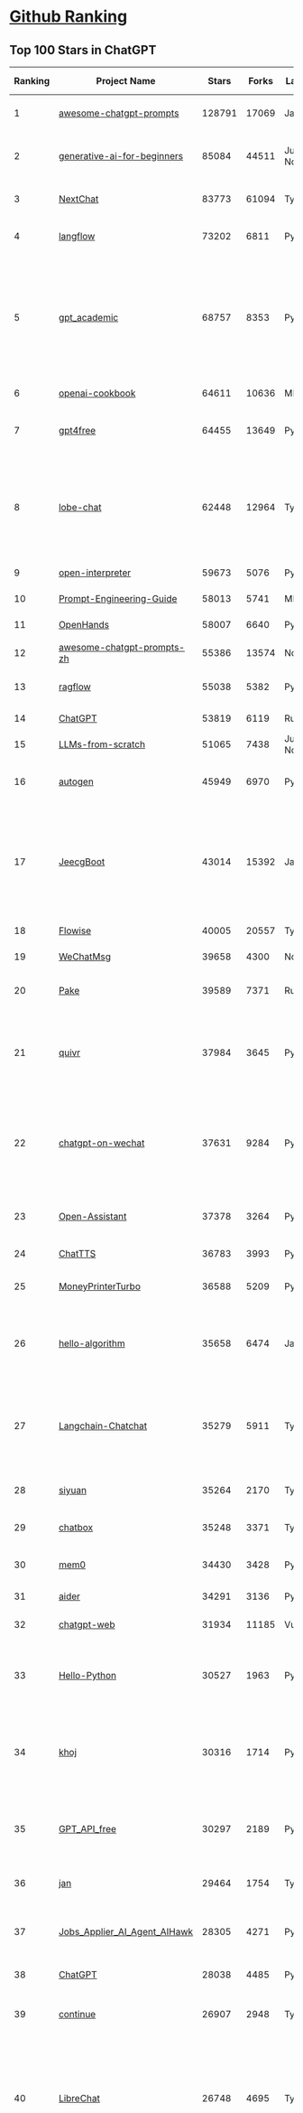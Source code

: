 [Github Ranking](../README.md)
==========

## Top 100 Stars in ChatGPT

| Ranking | Project Name | Stars | Forks | Language | Open Issues | Description | Last Commit |
| ------- | ------------ | ----- | ----- | -------- | ----------- | ----------- | ----------- |
| 1 | [awesome-chatgpt-prompts](https://github.com/f/awesome-chatgpt-prompts) | 128791 | 17069 | JavaScript | 0 | This repo includes ChatGPT prompt curation to use ChatGPT and other LLM tools better. | 2025-06-10T18:50:24Z |
| 2 | [generative-ai-for-beginners](https://github.com/microsoft/generative-ai-for-beginners) | 85084 | 44511 | Jupyter Notebook | 3 | 21 Lessons, Get Started Building with Generative AI  🔗 https://microsoft.github.io/generative-ai-for-beginners/ | 2025-06-09T03:53:52Z |
| 3 | [NextChat](https://github.com/ChatGPTNextWeb/NextChat) | 83773 | 61094 | TypeScript | 634 | ✨ Light and Fast AI Assistant. Support: Web \| iOS \| MacOS \| Android \|  Linux \| Windows | 2025-06-12T03:19:24Z |
| 4 | [langflow](https://github.com/langflow-ai/langflow) | 73202 | 6811 | Python | 419 | Langflow is a powerful tool for building and deploying AI-powered agents and workflows. | 2025-06-14T00:12:58Z |
| 5 | [gpt_academic](https://github.com/binary-husky/gpt_academic) | 68757 | 8353 | Python | 257 | 为GPT/GLM等LLM大语言模型提供实用化交互接口，特别优化论文阅读/润色/写作体验，模块化设计，支持自定义快捷按钮&函数插件，支持Python和C++等项目剖析&自译解功能，PDF/LaTex论文翻译&总结功能，支持并行问询多种LLM模型，支持chatglm3等本地模型。接入通义千问, deepseekcoder, 讯飞星火, 文心一言, llama2, rwkv, claude2, moss等。 | 2025-06-03T18:25:00Z |
| 6 | [openai-cookbook](https://github.com/openai/openai-cookbook) | 64611 | 10636 | MDX | 25 | Examples and guides for using the OpenAI API | 2025-06-14T00:15:35Z |
| 7 | [gpt4free](https://github.com/xtekky/gpt4free) | 64455 | 13649 | Python | 10 | The official gpt4free repository \| various collection of powerful language models \| o4, o3 and deepseek r1, gpt-4.1, gemini 2.5 | 2025-06-14T00:02:35Z |
| 8 | [lobe-chat](https://github.com/lobehub/lobe-chat) | 62448 | 12964 | TypeScript | 767 | 🤯 Lobe Chat - an open-source, modern-design AI chat framework. Supports Multi AI Providers( OpenAI / Claude 4 / Gemini / Ollama / DeepSeek / Qwen), Knowledge Base (file upload / knowledge management / RAG ), Multi-Modals (Plugins/Artifacts) and Thinking. One-click FREE deployment of your private ChatGPT/ Claude / DeepSeek application. | 2025-06-14T00:31:30Z |
| 9 | [open-interpreter](https://github.com/OpenInterpreter/open-interpreter) | 59673 | 5076 | Python | 219 | A natural language interface for computers | 2025-04-23T07:18:30Z |
| 10 | [Prompt-Engineering-Guide](https://github.com/dair-ai/Prompt-Engineering-Guide) | 58013 | 5741 | MDX | 146 | 🐙 Guides, papers, lecture, notebooks and resources for prompt engineering | 2025-06-09T14:29:35Z |
| 11 | [OpenHands](https://github.com/All-Hands-AI/OpenHands) | 58007 | 6640 | Python | 265 | 🙌 OpenHands: Code Less, Make More | 2025-06-14T03:46:31Z |
| 12 | [awesome-chatgpt-prompts-zh](https://github.com/PlexPt/awesome-chatgpt-prompts-zh) | 55386 | 13574 | None | 38 | ChatGPT 中文调教指南。各种场景使用指南。学习怎么让它听你的话。 | 2025-01-01T08:34:33Z |
| 13 | [ragflow](https://github.com/infiniflow/ragflow) | 55038 | 5382 | Python | 2224 | RAGFlow is an open-source RAG (Retrieval-Augmented Generation) engine based on deep document understanding. | 2025-06-13T13:14:50Z |
| 14 | [ChatGPT](https://github.com/lencx/ChatGPT) | 53819 | 6119 | Rust | 806 | 🔮 ChatGPT Desktop Application (Mac, Windows and Linux) | 2024-08-29T17:58:11Z |
| 15 | [LLMs-from-scratch](https://github.com/rasbt/LLMs-from-scratch) | 51065 | 7438 | Jupyter Notebook | 4 | Implement a ChatGPT-like LLM in PyTorch from scratch, step by step | 2025-06-13T16:03:57Z |
| 16 | [autogen](https://github.com/microsoft/autogen) | 45949 | 6970 | Python | 464 | A programming framework for agentic AI 🤖 PyPi: autogen-agentchat Discord: https://aka.ms/autogen-discord Office Hour: https://aka.ms/autogen-officehour | 2025-06-13T20:55:54Z |
| 17 | [JeecgBoot](https://github.com/jeecgboot/JeecgBoot) | 43014 | 15392 | Java | 28 | 🔥集成完善AIGC应用的低代码平台，旨在帮助企业快速实现低代码开发和构建、部署个性化的 AI 应用。 前后端分离 SpringBoot，SpringCloud，Ant Design&Vue3，Mybatis，Shiro！强大的代码生成器让前后端代码一键生成，无需写任何代码! 成套AI大模型功能: AI模型管理、AI应用、知识库、AI流程编排、AI对话助手等； | 2025-06-13T07:56:40Z |
| 18 | [Flowise](https://github.com/FlowiseAI/Flowise) | 40005 | 20557 | TypeScript | 524 | Build AI Agents, Visually | 2025-06-13T13:19:15Z |
| 19 | [WeChatMsg](https://github.com/LC044/WeChatMsg) | 39658 | 4300 | None | 0 | None | 2025-04-26T17:26:17Z |
| 20 | [Pake](https://github.com/tw93/Pake) | 39589 | 7371 | Rust | 63 | 🤱🏻 Turn any webpage into a desktop app with Rust.  🤱🏻 利用 Rust 轻松构建轻量级多端桌面应用 | 2025-03-25T12:35:16Z |
| 21 | [quivr](https://github.com/QuivrHQ/quivr) | 37984 | 3645 | Python | 1 | Opiniated RAG for integrating GenAI in your apps 🧠   Focus on your product rather than the RAG. Easy integration in existing products with customisation!  Any LLM: GPT4, Groq, Llama. Any Vectorstore: PGVector, Faiss. Any Files. Anyway you want.  | 2025-06-12T18:41:48Z |
| 22 | [chatgpt-on-wechat](https://github.com/zhayujie/chatgpt-on-wechat) | 37631 | 9284 | Python | 290 | 基于大模型搭建的聊天机器人，同时支持 微信公众号、企业微信应用、飞书、钉钉 等接入，可选择GPT4.1/GPT-4o/GPT-o1/ DeepSeek/Claude/文心一言/讯飞星火/通义千问/ Gemini/GLM-4/Kimi/LinkAI，能处理文本、语音和图片，访问操作系统和互联网，支持基于自有知识库进行定制企业智能客服。 | 2025-06-07T07:30:36Z |
| 23 | [Open-Assistant](https://github.com/LAION-AI/Open-Assistant) | 37378 | 3264 | Python | 228 | OpenAssistant is a chat-based assistant that understands tasks, can interact with third-party systems, and retrieve information dynamically to do so. | 2024-08-17T01:55:35Z |
| 24 | [ChatTTS](https://github.com/2noise/ChatTTS) | 36783 | 3993 | Python | 57 | A generative speech model for daily dialogue. | 2025-05-23T13:00:56Z |
| 25 | [MoneyPrinterTurbo](https://github.com/harry0703/MoneyPrinterTurbo) | 36588 | 5209 | Python | 156 | 利用AI大模型，一键生成高清短视频 Generate short videos with one click using AI LLM. | 2025-06-11T06:34:54Z |
| 26 | [hello-algorithm](https://github.com/geekxh/hello-algorithm) | 35658 | 6474 | Java | 11 | 🌍 针对小白的算法训练 \| 包括四部分：①.大厂面经 ②.力扣图解  ③.千本开源电子书 ④.百张技术思维导图（项目花了上百小时，希望可以点 star 支持，🌹感谢~）推荐免费ChatGPT使用网站 | 2023-06-13T04:13:17Z |
| 27 | [Langchain-Chatchat](https://github.com/chatchat-space/Langchain-Chatchat) | 35279 | 5911 | TypeScript | 165 | Langchain-Chatchat（原Langchain-ChatGLM）基于 Langchain 与 ChatGLM, Qwen 与 Llama 等语言模型的 RAG 与 Agent 应用 \| Langchain-Chatchat (formerly langchain-ChatGLM), local knowledge based LLM (like ChatGLM, Qwen and Llama) RAG and Agent app with langchain  | 2025-03-25T15:45:51Z |
| 28 | [siyuan](https://github.com/siyuan-note/siyuan) | 35264 | 2170 | TypeScript | 360 | A privacy-first, self-hosted, fully open source personal knowledge management software, written in typescript and golang. | 2025-06-14T02:16:55Z |
| 29 | [chatbox](https://github.com/chatboxai/chatbox) | 35248 | 3371 | TypeScript | 712 | User-friendly Desktop Client App for AI Models/LLMs (GPT, Claude, Gemini, Ollama...) | 2025-06-09T06:01:28Z |
| 30 | [mem0](https://github.com/mem0ai/mem0) | 34430 | 3428 | Python | 331 | Memory for AI Agents; Announcing OpenMemory MCP - local and secure memory management. | 2025-06-13T18:48:19Z |
| 31 | [aider](https://github.com/Aider-AI/aider) | 34291 | 3136 | Python | 872 | aider is AI pair programming in your terminal | 2025-06-12T16:27:21Z |
| 32 | [chatgpt-web](https://github.com/Chanzhaoyu/chatgpt-web) | 31934 | 11185 | Vue | 0 | 用 Express 和  Vue3 搭建的 ChatGPT 演示网页 | 2024-08-16T15:26:57Z |
| 33 | [Hello-Python](https://github.com/mouredev/Hello-Python) | 30527 | 1963 | Python | 21 | Curso para aprender el lenguaje de programación Python desde cero y para principiantes. 100 clases, 44 horas en vídeo, código, proyectos y grupo de chat. Fundamentos, frontend, backend, testing, IA... | 2025-02-28T12:39:35Z |
| 34 | [khoj](https://github.com/khoj-ai/khoj) | 30316 | 1714 | Python | 75 | Your AI second brain. Self-hostable. Get answers from the web or your docs. Build custom agents, schedule automations, do deep research. Turn any online or local LLM into your personal, autonomous AI (gpt, claude, gemini, llama, qwen, mistral). Get started - free. | 2025-06-11T20:37:52Z |
| 35 | [GPT_API_free](https://github.com/chatanywhere/GPT_API_free) | 30297 | 2189 | Python | 15 | Free ChatGPT&DeepSeek API Key，免费ChatGPT&DeepSeek API。免费接入DeepSeek API和GPT4 API，支持 gpt \| deepseek \| claude \| gemini \| grok 等排名靠前的常用大模型。 | 2025-05-17T17:09:25Z |
| 36 | [jan](https://github.com/menloresearch/jan) | 29464 | 1754 | TypeScript | 110 | Jan is an open source alternative to ChatGPT that runs 100% offline on your computer | 2025-06-14T01:20:05Z |
| 37 | [Jobs_Applier_AI_Agent_AIHawk](https://github.com/feder-cr/Jobs_Applier_AI_Agent_AIHawk) | 28305 | 4271 | Python | 12 | AIHawk aims to easy job hunt process by automating the job application process. Utilizing artificial intelligence, it enables users to apply for multiple jobs in a tailored way. | 2025-05-28T13:24:12Z |
| 38 | [ChatGPT](https://github.com/acheong08/ChatGPT) | 28038 | 4485 | Python | 11 | Reverse engineered ChatGPT API | 2023-08-02T06:02:10Z |
| 39 | [continue](https://github.com/continuedev/continue) | 26907 | 2948 | TypeScript | 879 | ⏩ Create, share, and use custom AI code assistants with our open-source IDE extensions and hub of models, rules, prompts, docs, and other building blocks | 2025-06-14T00:50:16Z |
| 40 | [LibreChat](https://github.com/danny-avila/LibreChat) | 26748 | 4695 | TypeScript | 161 | Enhanced ChatGPT Clone: Features Agents, DeepSeek, Anthropic, AWS, OpenAI, Assistants API, Azure, Groq, o1, GPT-4o, Mistral, OpenRouter, Vertex AI, Gemini, Artifacts, AI model switching, message search, Code Interpreter, langchain, DALL-E-3, OpenAPI Actions, Functions, Secure Multi-User Auth, Presets, open-source for self-hosting. Active project. | 2025-06-13T22:20:05Z |
| 41 | [one-api](https://github.com/songquanpeng/one-api) | 25667 | 5225 | JavaScript | 861 | LLM API 管理 & 分发系统，支持 OpenAI、Azure、Anthropic Claude、Google Gemini、DeepSeek、字节豆包、ChatGLM、文心一言、讯飞星火、通义千问、360 智脑、腾讯混元等主流模型，统一 API 适配，可用于 key 管理与二次分发。单可执行文件，提供 Docker 镜像，一键部署，开箱即用。LLM API management & key redistribution system, unifying multiple providers under a single API. Single binary, Docker-ready, with an English UI. | 2025-02-21T11:30:22Z |
| 42 | [openai-translator](https://github.com/openai-translator/openai-translator) | 24456 | 1794 | TypeScript | 479 | 基于 ChatGPT API 的划词翻译浏览器插件和跨平台桌面端应用    -    Browser extension and cross-platform desktop application for translation based on ChatGPT API. | 2024-11-16T20:34:00Z |
| 43 | [void](https://github.com/voideditor/void) | 23634 | 1537 | TypeScript | 191 | None | 2025-06-10T00:31:26Z |
| 44 | [Chat2DB](https://github.com/CodePhiliaX/Chat2DB) | 23274 | 2524 | Java | 0 | 🔥🔥🔥AI-driven database tool and SQL client, The hottest GUI client, supporting MySQL, Oracle, PostgreSQL, DB2, SQL Server, DB2, SQLite, H2, ClickHouse, and more. | 2025-05-22T02:29:00Z |
| 45 | [LLaVA](https://github.com/haotian-liu/LLaVA) | 22784 | 2509 | Python | 1075 | [NeurIPS'23 Oral] Visual Instruction Tuning (LLaVA) built towards GPT-4V level capabilities and beyond. | 2024-08-12T09:52:38Z |
| 46 | [SmsForwarder](https://github.com/pppscn/SmsForwarder) | 21414 | 2787 | Kotlin | 29 | 短信转发器——监控Android手机短信、来电、APP通知，并根据指定规则转发到其他手机：钉钉群自定义机器人、钉钉企业内机器人、企业微信群机器人、飞书机器人、企业微信应用消息、邮箱、bark、webhook、Telegram机器人、Server酱、PushPlus、手机短信等。包括主动控制服务端与客户端，让你轻松远程发短信、查短信、查通话、查话簿、查电量等。（V3.0 新增）PS.这个APK主要是学习与自用，如有BUG请提ISSUE，同时欢迎大家提PR指正 | 2025-05-11T11:50:56Z |
| 47 | [chatgpt-retrieval-plugin](https://github.com/openai/chatgpt-retrieval-plugin) | 21193 | 3683 | Python | 171 | The ChatGPT Retrieval Plugin lets you easily find personal or work documents by asking questions in natural language. | 2024-07-04T22:00:16Z |
| 48 | [architecture.of.internet-product](https://github.com/davideuler/architecture.of.internet-product) | 20290 | 4685 | HTML | 3 | 互联网公司技术架构，微信/淘宝/微博/腾讯/阿里/美团点评/百度/OpenAI/Google/Facebook/Amazon/eBay的架构，欢迎PR补充 | 2024-02-17T12:02:24Z |
| 49 | [best-of-ml-python](https://github.com/ml-tooling/best-of-ml-python) | 20185 | 2789 | None | 23 | 🏆 A ranked list of awesome machine learning Python libraries. Updated weekly. | 2025-06-12T20:32:19Z |
| 50 | [awesome-free-chatgpt](https://github.com/LiLittleCat/awesome-free-chatgpt) | 20026 | 1388 | Python | 58 | 🆓免费的 ChatGPT 镜像网站列表，持续更新。List of free ChatGPT mirror sites, continuously updated.  | 2025-06-03T11:18:05Z |
| 51 | [ChatPaper](https://github.com/kaixindelele/ChatPaper) | 18938 | 1949 | Python | 67 | Use ChatGPT to summarize the arXiv papers. 全流程加速科研，利用chatgpt进行论文全文总结+专业翻译+润色+审稿+审稿回复 | 2024-04-04T02:45:02Z |
| 52 | [vpncn.github.io](https://github.com/vpncn/vpncn.github.io) | 17710 | 1552 | HTML | 0 | 2025中国翻墙软件VPN推荐以及科学上网避坑，稳定好用。对比SSR机场、蓝灯、V2ray、老王VPN、VPS搭建梯子等科学上网与翻墙软件，中国最新科学上网翻墙梯子VPN下载推荐，访问Chatgpt。 | 2025-05-08T15:56:42Z |
| 53 | [carrot](https://github.com/xx025/carrot) | 17058 | 1451 | None | 0 | Free ChatGPT Site List 这儿为你准备了众多免费好用的ChatGPT镜像站点 | 2025-05-12T16:04:05Z |
| 54 | [repomix](https://github.com/yamadashy/repomix) | 16911 | 732 | TypeScript | 92 | 📦 Repomix is a powerful tool that packs your entire repository into a single, AI-friendly file. Perfect for when you need to feed your codebase to Large Language Models (LLMs) or other AI tools like Claude, ChatGPT, DeepSeek, Perplexity, Gemini, Gemma, Llama, Grok, and more. | 2025-06-13T02:46:13Z |
| 55 | [ai-chatbot](https://github.com/vercel/ai-chatbot) | 16601 | 4691 | TypeScript | 208 | A full-featured, hackable Next.js AI chatbot built by Vercel | 2025-06-03T22:05:39Z |
| 56 | [FinGPT](https://github.com/AI4Finance-Foundation/FinGPT) | 16411 | 2324 | Jupyter Notebook | 71 | FinGPT: Open-Source Financial Large Language Models!  Revolutionize 🔥    We release the trained model on HuggingFace. | 2024-12-26T03:22:34Z |
| 57 | [ChatALL](https://github.com/ai-shifu/ChatALL) | 15822 | 1680 | JavaScript | 226 |  Concurrently chat with ChatGPT, Bing Chat, Bard, Alpaca, Vicuna, Claude, ChatGLM, MOSS, 讯飞星火, 文心一言 and more, discover the best answers | 2025-06-12T01:05:22Z |
| 58 | [DocsGPT](https://github.com/arc53/DocsGPT) | 15707 | 1669 | TypeScript | 20 | DocsGPT is an open-source genAI tool that helps users get reliable answers from knowledge source, while avoiding hallucinations. It enables private and reliable information retrieval, with tooling and agentic system capability built in. | 2025-06-13T00:14:14Z |
| 59 | [web-llm](https://github.com/mlc-ai/web-llm) | 15665 | 1025 | TypeScript | 108 | High-performance In-browser LLM Inference Engine  | 2025-05-05T03:17:42Z |
| 60 | [kirara-ai](https://github.com/lss233/kirara-ai) | 15457 | 1686 | Python | 49 | 🤖 可 DIY 的 多模态 AI 聊天机器人 \| 🚀 快速接入 微信、 QQ、Telegram、等聊天平台 \| 🦈支持DeepSeek、Grok、Claude、Ollama、Gemini、OpenAI \| 工作流系统、网页搜索、AI画图、人设调教、虚拟女仆、语音对话 \|  | 2025-05-24T15:31:21Z |
| 61 | [ChuanhuChatGPT](https://github.com/GaiZhenbiao/ChuanhuChatGPT) | 15415 | 2280 | Python | 120 | GUI for ChatGPT API and many LLMs. Supports agents, file-based QA, GPT finetuning and query with web search. All with a neat UI. | 2025-03-13T09:36:38Z |
| 62 | [leedl-tutorial](https://github.com/datawhalechina/leedl-tutorial) | 15240 | 3039 | Jupyter Notebook | 2 | 《李宏毅深度学习教程》（李宏毅老师推荐👍，苹果书🍎），PDF下载地址：https://github.com/datawhalechina/leedl-tutorial/releases | 2025-06-13T15:25:49Z |
| 63 | [open-im-server](https://github.com/openimsdk/open-im-server) | 14854 | 2611 | Go | 94 | IM Chat ChatGPT | 2025-06-11T08:30:01Z |
| 64 | [novel](https://github.com/steven-tey/novel) | 14835 | 1235 | TypeScript | 105 | Notion-style WYSIWYG editor with AI-powered autocompletion. | 2025-01-18T14:26:33Z |
| 65 | [KeepChatGPT](https://github.com/xcanwin/KeepChatGPT) | 14826 | 736 | JavaScript | 99 | 这是一款提高ChatGPT的数据安全能力和效率的插件。并且免费共享大量创新功能，如：自动刷新、保持活跃、数据安全、取消审计、克隆对话、言无不尽、净化页面、展示大屏、拦截跟踪、日新月异、明察秋毫等。让我们的AI体验无比安全、顺畅、丝滑、高效、简洁。 | 2025-05-28T21:11:03Z |
| 66 | [CosyVoice](https://github.com/FunAudioLLM/CosyVoice) | 14522 | 1520 | Python | 739 | Multi-lingual large voice generation model, providing inference, training and deployment full-stack ability. | 2025-06-12T08:21:43Z |
| 67 | [botpress](https://github.com/botpress/botpress) | 13803 | 2027 | TypeScript | 13 | The open-source hub to build & deploy GPT/LLM Agents ⚡️ | 2025-06-13T20:32:46Z |
| 68 | [RWKV-LM](https://github.com/BlinkDL/RWKV-LM) | 13699 | 916 | Python | 108 | RWKV (pronounced RwaKuv) is an RNN with great LLM performance, which can also be directly trained like a GPT transformer (parallelizable). We are at RWKV-7 "Goose". So it's combining the best of RNN and transformer - great performance, linear time, constant space (no kv-cache), fast training, infinite ctx_len, and free sentence embedding. | 2025-06-11T05:59:45Z |
| 69 | [wechat-chatgpt](https://github.com/fuergaosi233/wechat-chatgpt) | 13305 | 3830 | TypeScript | 0 | Use ChatGPT On Wechat via wechaty | 2024-05-20T09:44:41Z |
| 70 | [chatgpt-google-extension](https://github.com/wong2/chatgpt-google-extension) | 13213 | 1490 | TypeScript | 98 | This project is deprecated. Check my new project ChatHub: | 2024-08-14T17:49:27Z |
| 71 | [onyx](https://github.com/onyx-dot-app/onyx) | 13009 | 1717 | Python | 157 | Gen-AI Chat for Teams - Think ChatGPT if it had access to your team's unique knowledge. | 2025-06-13T22:46:11Z |
| 72 | [gorilla](https://github.com/ShishirPatil/gorilla) | 12151 | 1143 | Python | 98 | Gorilla: Training and Evaluating LLMs for Function Calls (Tool Calls) | 2025-06-13T17:28:50Z |
| 73 | [MOSS](https://github.com/OpenMOSS/MOSS) | 12054 | 1146 | Python | 235 | An open-source tool-augmented conversational language model from Fudan University | 2024-07-13T14:52:59Z |
| 74 | [LangBot](https://github.com/RockChinQ/LangBot) | 11898 | 908 | Python | 95 | 🤩 Easy-to-use global IM bot platform designed for the LLM era / 简单易用的大模型即时通信机器人平台 ⚡️ Bots for QQ / Discord / WeChat（企业微信、个人微信）/ Telegram / 飞书 / 钉钉 / Slack 🧩 Integrated with ChatGPT、DeepSeek、Dify、n8n、Claude、Google Gemini、xAI、PPIO、Ollama、阿里云百炼、SiliconFlow、Qwen、Moonshot、SillyTraven、MCP、WeClone etc. LLM & Agent | 2025-06-11T12:32:48Z |
| 75 | [MoneyPrinter](https://github.com/FujiwaraChoki/MoneyPrinter) | 11882 | 1522 | Python | 8 | Automate Creation of YouTube Shorts using MoviePy. | 2025-03-20T07:46:34Z |
| 76 | [h2ogpt](https://github.com/h2oai/h2ogpt) | 11837 | 1292 | Python | 288 | Private chat with local GPT with document, images, video, etc. 100% private, Apache 2.0. Supports oLLaMa, Mixtral, llama.cpp, and more. Demo: https://gpt.h2o.ai/ https://gpt-docs.h2o.ai/ | 2025-05-25T19:02:29Z |
| 77 | [LLMSurvey](https://github.com/RUCAIBox/LLMSurvey) | 11580 | 902 | Python | 21 | The official GitHub page for the survey paper "A Survey of Large Language Models". | 2025-03-11T09:51:42Z |
| 78 | [open-saas](https://github.com/wasp-lang/open-saas) | 11248 | 1173 | TypeScript | 78 | A free, open-source SaaS app starter for React & Node.js with superpowers. Full-featured. Community-driven. | 2025-05-21T14:30:24Z |
| 79 | [mi-gpt](https://github.com/idootop/mi-gpt) | 11187 | 1451 | TypeScript | 3 | 🏠 将小爱音箱接入 ChatGPT 和豆包，改造成你的专属语音助手。 | 2025-05-21T15:58:11Z |
| 80 | [awesome-chatgpt-zh](https://github.com/EmbraceAGI/awesome-chatgpt-zh) | 11176 | 924 | Python | 0 | ChatGPT 中文指南🔥，ChatGPT 中文调教指南，指令指南，应用开发指南，精选资源清单，更好的使用 chatGPT 让你的生产力 up up up! 🚀 | 2024-11-05T10:24:21Z |
| 81 | [shell_gpt](https://github.com/TheR1D/shell_gpt) | 10990 | 878 | Python | 86 | A command-line productivity tool powered by AI large language models like GPT-4, will help you accomplish your tasks faster and more efficiently. | 2025-04-11T08:40:09Z |
| 82 | [llama-gpt](https://github.com/getumbrel/llama-gpt) | 10976 | 712 | TypeScript | 84 | A self-hosted, offline, ChatGPT-like chatbot. Powered by Llama 2. 100% private, with no data leaving your device. New: Code Llama support! | 2024-04-23T18:56:06Z |
| 83 | [chatGPTBox](https://github.com/ChatGPTBox-dev/chatGPTBox) | 10569 | 818 | JavaScript | 333 | Integrating ChatGPT into your browser deeply, everything you need is here | 2025-06-10T15:50:45Z |
| 84 | [promptflow](https://github.com/microsoft/promptflow) | 10453 | 989 | Python | 65 | Build high-quality LLM apps - from prototyping, testing to production deployment and monitoring. | 2025-06-12T21:44:02Z |
| 85 | [go-openai](https://github.com/sashabaranov/go-openai) | 10060 | 1614 | Go | 150 | OpenAI ChatGPT, GPT-3, GPT-4, DALL·E, Whisper API wrapper for Go | 2025-05-29T11:11:46Z |
| 86 | [LangGPT](https://github.com/langgptai/LangGPT) | 9928 | 797 | Jupyter Notebook | 0 | LangGPT: Empowering everyone to become a prompt expert!🚀  Structured Prompt，Language of GPT, 结构化提示词，结构化Prompt, Created by 「云中江树」 | 2025-06-07T16:53:57Z |
| 87 | [chainlit](https://github.com/Chainlit/chainlit) | 9913 | 1365 | TypeScript | 389 | Build Conversational AI in minutes ⚡️ | 2025-06-05T12:11:47Z |
| 88 | [AstrBot](https://github.com/AstrBotDevs/AstrBot) | 9691 | 659 | Python | 187 | ✨ 易上手的多平台 LLM 聊天机器人及开发框架 ✨ 平台支持 QQ、QQ频道、Telegram、微信、企微、飞书、钉钉 \| 知识库、MCP 服务器、OpenAI、DeepSeek、Gemini、硅基流动、月之暗面、Ollama、OneAPI、Dify 等。 WebUI。 | 2025-06-13T18:09:06Z |
| 89 | [ChatGPT_DAN](https://github.com/0xk1h0/ChatGPT_DAN) | 9638 | 866 | None | 68 | ChatGPT DAN, Jailbreaks prompt | 2024-08-17T04:06:53Z |
| 90 | [ChatRWKV](https://github.com/BlinkDL/ChatRWKV) | 9491 | 704 | Python | 33 | ChatRWKV is like ChatGPT but powered by RWKV (100% RNN) language model, and open source. | 2025-05-07T12:41:32Z |
| 91 | [Bob](https://github.com/ripperhe/Bob) | 9325 | 523 | None | 108 | Bob 是一款 macOS 平台的翻译和 OCR 软件。 | 2025-01-24T08:30:17Z |
| 92 | [chatgpt_system_prompt](https://github.com/LouisShark/chatgpt_system_prompt) | 9296 | 1330 | HTML | 0 | A collection of GPT system prompts and various prompt injection/leaking knowledge. | 2025-06-10T07:26:27Z |
| 93 | [BingGPT](https://github.com/dice2o/BingGPT) | 9159 | 698 | JavaScript | 235 | Desktop application of new Bing's AI-powered chat (Windows, macOS and Linux) | 2024-02-08T15:06:01Z |
| 94 | [hamulete](https://github.com/hoochanlon/hamulete) | 9143 | 1882 | Python | 0 | 🏔️国立台湾大学、新加坡国立大学、早稻田大学、东京大学，中央研究院（台湾）以及中国重点高校及科研机构，社科、经济、数学、博弈论、哲学、系统工程类学术论文等知识库。 | 2025-02-14T08:23:04Z |
| 95 | [chat-ui](https://github.com/huggingface/chat-ui) | 8844 | 1335 | TypeScript | 316 | Open source codebase powering the HuggingChat app | 2025-06-12T00:26:52Z |
| 96 | [go-proxy-bingai](https://github.com/adams549659584/go-proxy-bingai) | 8719 | 12889 | HTML | 217 | 用 Vue3 和 Go 搭建的微软 New Bing 演示站点，拥有一致的 UI 体验，支持 ChatGPT 提示词，国内可用。 | 2024-03-20T07:24:11Z |
| 97 | [reference](https://github.com/Fechin/reference) | 8466 | 1065 | EJS | 262 | ⭕ Share quick reference cheat sheet for developers. | 2025-06-09T06:15:57Z |
| 98 | [MyIP](https://github.com/jason5ng32/MyIP) | 8449 | 933 | Vue | 1 | The best IP Toolbox. Easy to check what's your IPs, IP geolocation, check for DNS leaks, examine WebRTC connections, speed test, ping test, MTR test, check website availability, whois search and more! \|\| 🇨🇳 可能是最好用的IP工具箱。轻松检查你的 IP，IP 地理位置，检查DNS泄漏，检查 WebRTC 连接，速度测试，ping 测试，MTR测试，检查网站可用性，查询 Whois 信息等等。 | 2025-06-05T15:12:56Z |
| 99 | [LMFlow](https://github.com/OptimalScale/LMFlow) | 8427 | 836 | Python | 73 | An Extensible Toolkit for Finetuning and Inference of Large Foundation Models. Large Models for All. | 2025-05-15T09:24:46Z |
| 100 | [coai](https://github.com/coaidev/coai) | 8410 | 1130 | TypeScript | 22 | 🚀 Next Generation AI One-Stop Internationalization Solution. 🚀 下一代 AI 一站式 B/C 端解决方案，支持 OpenAI，Midjourney，Claude，讯飞星火，Stable Diffusion，DALL·E，ChatGLM，通义千问，腾讯混元，360 智脑，百川 AI，火山方舟，新必应，Gemini，Moonshot 等模型，支持对话分享，自定义预设，云端同步，模型市场，支持弹性计费和订阅计划模式，支持图片解析，支持联网搜索，支持模型缓存，丰富美观的后台管理与仪表盘数据统计。 | 2025-04-30T19:12:53Z |


